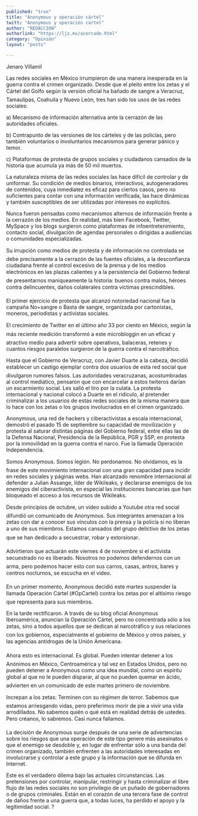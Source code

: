 ```yaml
---
published: "true"
title: "Anonymous y operación cártel"
twitt: "Anonymous y operación cártel"
author: "REDACCION"
authorlink: "https://ljz.mx/acercade.html"
category: "Opinión"
layout: "posts"

---
```



  Jenaro Villamil



Las redes sociales en México irrumpieron de una manera inesperada en la guerra contra el crimen organizado. Desde que el pleito entre los zetas y el Cártel del Golfo según la versión oficial ha bañado de sangre a Veracruz, Tamaulipas, Coahuila y Nuevo León, tres han sido los usos de las redes sociales:  

  a) Mecanismo de información alternativa ante la cerrazón de las autoridades oficiales.



  b) Contrapunto de las versiones de los cárteles y de las policías, pero también voluntarios o involuntarios mecanismos para generar pánico y temor.



  c) Plataformas de protesta de grupos sociales y ciudadanos cansados de la historia que acumula ya más de 50 mil muertos.



  La naturaleza misma de las redes sociales las hace difícil de controlar y de uniformar. Su condición de medios binarios, interactivos, autogeneradores de contenidos, cuya inmediatez es eficaz para ciertos casos, pero no suficientes para contar con una información verificada, las hace dinámicas y también susceptibles de ser utilizadas por intereses no explícitos.



  Nunca fueron pensadas como mecanismos alternos de información frente a la cerrazón de los medios. En realidad, más bien Facebook, Twitter, MySpace y los blogs surgieron como plataformas de infoentretenimiento, contacto social, divulgación de agendas personales o dirigidas a audiencias o comunidades especializadas.



  Su irrupción como medios de protesta y de información no controlada se debe precisamente a la cerrazón de las fuentes oficiales, a la desconfianza ciudadana frente al control excesivo de la prensa y de los medios electrónicos en las plazas calientes y a la persistencia del Gobierno federal de presentarnos maniqueamente la historia: buenos contra malos, héroes contra delincuentes, daños colaterales contra víctimas prescindibles.



  El primer ejercicio de protesta que alcanzó notoriedad nacional fue la campaña No+sangre o Basta de sangre, organizada por cartonistas, moneros, periodistas y activistas sociales.



  El crecimiento de Twitter en el último año 33 por ciento en México, según la más reciente medición transformó a este microbloggin en un eficaz y atractivo medio para advertir sobre operativos, balaceras, retenes y cuantos riesgos paralelos surgieron de la guerra contra el narcotráfico.



  Hasta que el Gobierno de Veracruz, con Javier Duarte a la cabeza, decidió establecer un castigo ejemplar contra dos usuarios de esta red social que divulgaron rumores falsos. Las autoridades veracruzanas, acostumbradas al control mediático, pensaron que con encarcelar a estos twiteros darían un escarmiento social. Les salió el tiro por la culata. La protesta internacional y nacional colocó a Duarte en el ridículo, al pretender criminalizar a los usuarios de estas redes sociales de la misma manera que lo hace con los zetas o los grupos involucrados en el crimen organizado.



  Anonymous, una red de hackers y ciberactivistas a escala internacional, demostró el pasado 15 de septiembre su capacidad de movilización y protesta al saturar distintas páginas del Gobierno federal, entre ellas las de la Defensa Nacional, Presidencia de la República, PGR y SSP, en protesta por la inmovilidad en la guerra contra el narco. Fue la llamada Operación Independencia.



  Somos Anonymous. Somos legión. No perdonamos. No olvidamos, es la frase de este movimiento internacional con una gran capacidad para incidir en redes sociales y páginas webs. Han alcanzado renombre internacional al defender a Julian Assange, líder de Wikileaks, y declararse enemigos de los enemigos del ciberactivista, en especial las instituciones bancarias que han bloqueado el acceso a los recursos de Wikileaks.



  Desde principios de octubre, un video subido a Youtube otra red social difundió un comunicado de Anonymous. Sus integrantes amenazan a los zetas con dar a conocer sus vínculos con la prensa y la policía si no liberan a uno de sus miembros. Estamos cansados del grupo delictivo de los zetas que se han dedicado a secuestrar, robar y extorsionar.



  Advirtieron que actuarán este viernes 4 de noviembre si el activista secuestrado no es liberado. Nosotros no podemos defendernos con un arma, pero podemos hacer esto con sus carros, casas, antros, bares y centros nocturnos, se escucha en el video.



  En un primer momento, Anonymous decidió este martes suspender la llamada Operación Cártel (#OpCartel) contra los zetas por el altísimo riesgo que representa para sus miembros.



  En la tarde rectificaron. A través de su blog oficial Anonymous Iberoamérica, anuncian la Operación Cártel, pero no concentrada sólo a los zetas, sino a todos aquellos que se dedican al narcotráfico y sus relaciones con los gobiernos, especialmente el gobierno de México y otros países, y las agencias antidrogas de la Unión Americana.



  Ahora esto es internacional. Es global. Pueden intentar detener a los Anónimos en México, Centroamérica y tal vez en Estados Unidos, pero no pueden detener a Anonymous como una idea mundial, como un espíritu global al que no le pueden disparar, al que no pueden quemar en ácido, advierten en un comunicado de este martes primero de noviembre.



  Increpan a los zetas: Terminen con su régimen de terror. Sabemos que estamos arriesgando vidas, pero preferimos morir de pie a vivir una vida arrodillados. No sabemos quién o qué está en realidad detrás de ustedes. Pero créanos, lo sabremos. Casi nunca fallamos.



  La decisión de Anonymous surge después de una serie de advertencias sobre los riesgos que una operación de este tipo genere más asesinatos o que el enemigo se desdoble y, en lugar de enfrentar sólo a una banda del crimen organizado, también enfrenten a las autoridades interesadas en involucrarse y controlar a este grupo y la información que se difunda en Internet.



  Este es el verdadero dilema bajo las actuales circunstancias. Las pretensiones por controlar, manipular, restringir y hasta criminalizar el libre flujo de las redes sociales no son privilegio de un puñado de gobernadores o de grupos criminales. Están en el corazón de una tercera fase de control de daños frente a una guerra que, a todas luces, ha perdido el apoyo y la legitimidad social. ?

